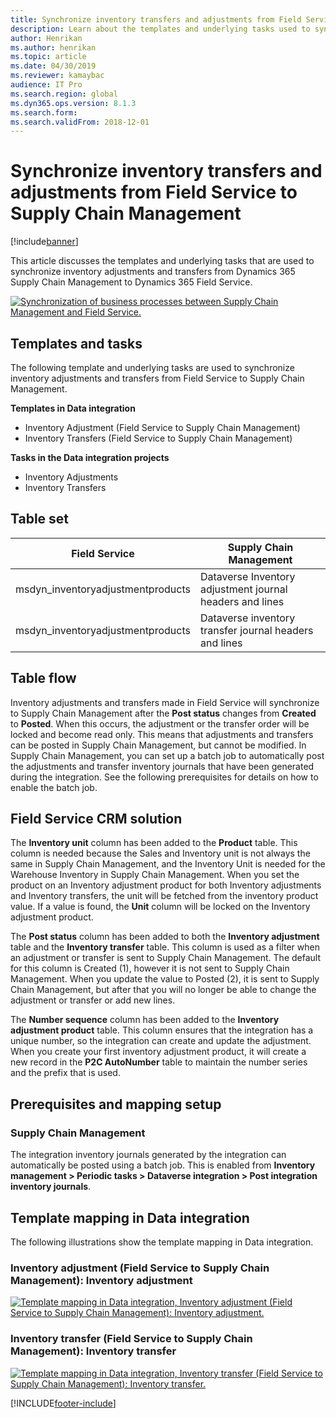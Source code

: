 ```yaml
---
title: Synchronize inventory transfers and adjustments from Field Service to Supply Chain Management
description: Learn about the templates and underlying tasks used to synchronize inventory transfers from Dynamics 365 Supply Chain Management to Dynamics 365 Field Service.
author: Henrikan
ms.author: henrikan
ms.topic: article
ms.date: 04/30/2019
ms.reviewer: kamaybac
audience: IT Pro 
ms.search.region: global
ms.dyn365.ops.version: 8.1.3
ms.search.form: 
ms.search.validFrom: 2018-12-01
---
```


# Synchronize inventory transfers and adjustments from Field Service to Supply Chain Management

[!include[banner](../../../finance/includes/banner.md)]



This article discusses the templates and underlying tasks that are used to synchronize inventory adjustments and transfers from Dynamics 365 Supply Chain Management to Dynamics 365 Field Service.

[![Synchronization of business processes between Supply Chain Management and Field Service.](../../../supply-chain/sales-marketing/media/FSTransAdjOW.png)](/media/FSTransAdjOW.png)

## Templates and tasks
The following template and underlying tasks are used to synchronize inventory adjustments and transfers from Field Service to Supply Chain Management.

**Templates in Data integration**
- Inventory Adjustment (Field Service to Supply Chain Management)
- Inventory Transfers (Field Service to Supply Chain Management)

**Tasks in the Data integration projects**
- Inventory Adjustments
- Inventory Transfers

## Table set
| Field Service                     | Supply Chain Management                          |
|-----------------------------------|----------------------------------------------------|
| msdyn_inventoryadjustmentproducts | Dataverse Inventory adjustment journal headers and lines |
| msdyn_inventoryadjustmentproducts | Dataverse inventory transfer journal headers and lines   |

## Table flow
Inventory adjustments and transfers made in Field Service will synchronize to Supply Chain Management after the **Post status** changes from **Created** to **Posted**. When this occurs, the adjustment or the transfer order will be locked and become read only. This means that adjustments and transfers can be posted in Supply Chain Management, but cannot be modified. In Supply Chain Management, you can set up a batch job to automatically post the adjustments and transfer inventory journals that have been generated during the integration. See the following prerequisites for details on how to enable the batch job.

## Field Service CRM solution 
The **Inventory unit** column has been added to the **Product** table. This column is needed because the Sales and Inventory unit is not always the same in Supply Chain Management, and the Inventory Unit is needed for the Warehouse Inventory in Supply Chain Management.
When you set the product on an Inventory adjustment product for both Inventory adjustments and Inventory transfers, the unit will be fetched from the inventory product value. If a value is found, the **Unit** column will be locked on the Inventory adjustment product.

The **Post status** column has been added to both the **Inventory adjustment** table and the **Inventory transfer** table. This column is used as a filter when an adjustment or transfer is sent to Supply Chain Management. The default for this column is Created (1), however it is not sent to Supply Chain Management. When you update the value to Posted (2), it is sent to Supply Chain Management, but after that you will no longer be able to change the adjustment or transfer or add new lines.

The **Number sequence** column has been added to the **Inventory adjustment product** table. This column ensures that the integration has a unique number, so the integration can create and update the adjustment. When you create your first inventory adjustment product, it will create a new record in the **P2C AutoNumber** table to maintain the number series and the prefix that is used.

## Prerequisites and mapping setup

### Supply Chain Management
The integration inventory journals generated by the integration can automatically be posted using a batch job. This is enabled from **Inventory management > Periodic tasks > Dataverse integration > Post integration inventory journals**.

## Template mapping in Data integration

The following illustrations show the template mapping in Data integration.

### Inventory adjustment (Field Service to Supply Chain Management): Inventory adjustment

[![Template mapping in Data integration, Inventory adjustment (Field Service to Supply Chain Management): Inventory adjustment.](../../../supply-chain/sales-marketing/media/FSAdj1.png)](/media/FSAdj1.png)


### Inventory transfer (Field Service to Supply Chain Management): Inventory transfer

[![Template mapping in Data integration, Inventory transfer (Field Service to Supply Chain Management): Inventory transfer.](../../../supply-chain/sales-marketing/media/FSTrans1.png)](/media/FSTrans1.png)


[!INCLUDE[footer-include](../../../includes/footer-banner.md)]
